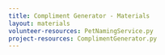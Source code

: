 ```yaml
---
title: Compliment Generator - Materials
layout: materials
volunteer-resources: PetNamingService.py
project-resources: ComplimentGenerator.py
---
```

